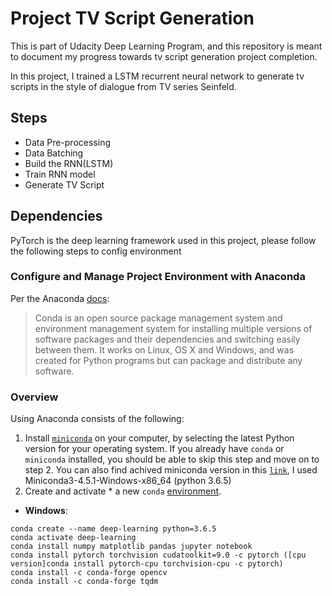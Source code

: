# Project TV Script Generation

This is part of Udacity Deep Learning Program, and this repository is meant to document my progress towards tv script generation project completion.

In this project, I trained a LSTM recurrent neural network to generate tv scripts in the style of dialogue from TV series Seinfeld.

## Steps
- Data Pre-processing
- Data Batching
- Build the RNN(LSTM)
- Train RNN model
- Generate TV Script


## Dependencies
PyTorch is the deep learning framework used in this project, please follow the following steps to config environment

### Configure and Manage Project Environment with Anaconda

Per the Anaconda [docs](http://conda.pydata.org/docs):

> Conda is an open source package management system and environment management system 
for installing multiple versions of software packages and their dependencies and 
switching easily between them. It works on Linux, OS X and Windows, and was created 
for Python programs but can package and distribute any software.

### Overview
Using Anaconda consists of the following:

1. Install [`miniconda`](http://conda.pydata.org/miniconda.html) on your computer, by selecting the latest Python version for your operating system. If you already have `conda` or `miniconda` installed, you should be able to skip this step and move on to step 2. You can also find achived miniconda version in this [`link`](https://repo.continuum.io/miniconda/), I used Miniconda3-4.5.1-Windows-x86_64 (python 3.6.5)
2. Create and activate * a new `conda` [environment](http://conda.pydata.org/docs/using/envs.html).

- __Windows__: 
```
conda create --name deep-learning python=3.6.5
conda activate deep-learning
conda install numpy matplotlib pandas jupyter notebook
conda install pytorch torchvision cudatoolkit=9.0 -c pytorch ([cpu version]conda install pytorch-cpu torchvision-cpu -c pytorch)
conda install -c conda-forge opencv 
conda install -c conda-forge tqdm 

```
